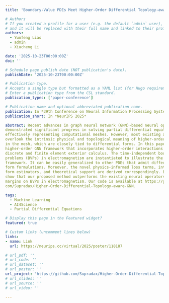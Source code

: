 ```yaml
---
title: 'Boundary-Value PDEs Meet Higher-Order Differential Topology-aware GNNs'

# Authors
# If you created a profile for a user (e.g. the default `admin` user), write the username (folder name) here
# and it will be replaced with their full name and linked to their profile.
authors:
  - Yunfeng Liao
  - admin
  - Xiucheng Li

date: '2025-10-23T00:00:00Z'
doi: ''

# Schedule page publish date (NOT publication's date).
publishDate: '2025-10-23T00:00:00Z'

# Publication type.
# Accepts a single type but formatted as a YAML list (for Hugo requirements).
# Enter a publication type from the CSL standard.
publication_types: ['paper-conference']

# Publication name and optional abbreviated publication name.
publication: In *39th Conference on Neural Information Processing Systems*
publication_short: In *NeurIPS 2025*

abstract: Recent advances in graph neural network (GNN)-based neural operators have
demonstrated significant progress in solving partial differential equations (PDEs) by
effectively representing computational meshes. However, most existing approaches
overlook the intrinsic physical and topological meaning of higher-order elements
in the mesh, which are closely tied to differential forms. In this paper, we propose a
higher-order GNN framework that incorporates higher-order interactions based on
discrete and finite element exterior calculus. The time-independent boundary value
problems (BVPs) in electromagnetism are instantiated to illustrate the proposed
framework. It can be easily generalized to other PDEs that admit differential
form formulations. Moreover, the novel physics-informed loss terms, integrated
form estimators, and theoretical support are derived correspondingly. Experiments
show that our proposed method outperforms the existing neural operators by large
margins on BVPs in electromagnetism. Our code is available at https://github.
com/Supradax/Higher-Order-Differential-Topology-aware-GNN.

tags:
  - Machine Learning
  - AI4Science
  - Partial Differential Equations

# Display this page in the Featured widget?
featured: true

# Custom links (uncomment lines below)
links:
- name: Link
  url: https://neurips.cc/virtual/2025/poster/118187

# url_pdf: ''
# url_code: ''
# url_dataset: ''
# url_poster: ''
url_project: 'https://github.com/Supradax/Higher-Order-Differential-Topology-aware-GNN'
# url_slides: ''
# url_source: ''
# url_video: ''

---
```


